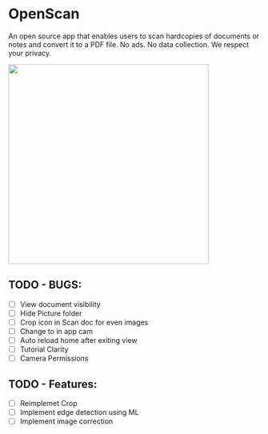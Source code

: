 # OpenScan

An open source app that enables users to scan hardcopies of documents or notes and convert it to a PDF file. No ads. No data collection. We respect your privacy.

<img src="https://github.com/Ethereal-Developers-Inc/OpenScan/blob/master/assets/scan_g.jpeg" height=400>

## TODO - BUGS:
- [ ] View document visibility
- [ ] Hide Picture folder
- [ ] Crop icon in Scan doc for even images
- [ ] Change to in app cam
- [ ] Auto reload home after exiting view
- [ ] Tutorial Clarity
- [ ] Camera Permissions

## TODO - Features:
- [ ] Reimplemet Crop
- [ ] Implement edge detection using ML
- [ ] Implement image correction